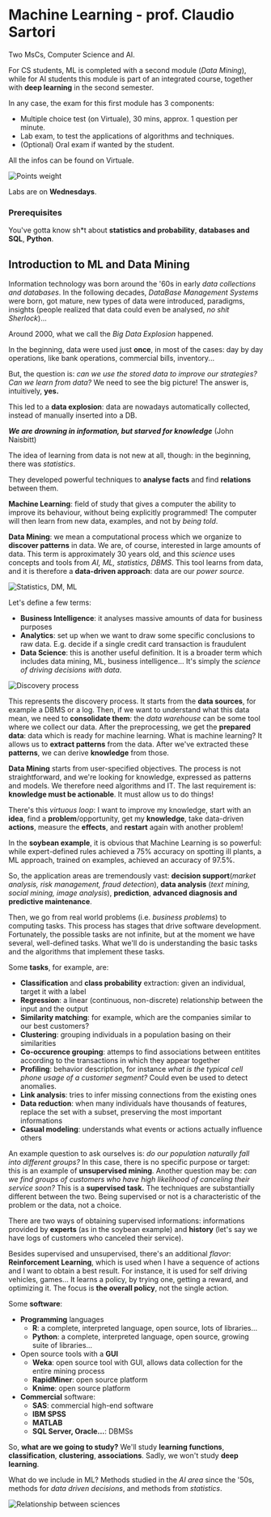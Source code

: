 # Machine Learning - prof. Claudio Sartori

Two MsCs, Computer Science and AI.

For CS students, ML is completed with a second module (*Data Mining*), while for AI students this module is part of an integrated course, together with **deep learning** in the second semester.

In any case, the exam for this first module has 3 components:

- Multiple choice test (on Virtuale), 30 mins, approx. 1 question per minute.
- Lab exam, to test the applications of algorithms and techniques. 
- (Optional) Oral exam if wanted by the student.

All the infos can be found on Virtuale. 

![Points weight](./res/points.png)

Labs are on **Wednesdays**.

### Prerequisites

You've gotta know sh*t about **statistics and probability**, **databases and SQL**, **Python**.

## Introduction to ML and Data Mining

Information technology was born around the '60s in early *data collections and databases*. In the following decades, *DataBase Management Systems* were born, got mature, new types of data were introduced, paradigms, insights (people realized that data could even be analysed, *no shit Sherlock*)...

Around 2000, what we call the *Big Data Explosion* happened. 

In the beginning, data were used just **once**, in most of the cases: day by day operations, like bank operations, commercial bills, inventory... 

But, the question is: *can we use the stored data to improve our strategies? Can we learn from data?* We need to see the big picture! The answer is, intuitively, **yes.**

This led to a **data explosion**: data are nowadays automatically collected, instead of manually inserted into a DB. 

***We are drowning in information, but starved for knowledge*** (John Naisbitt)

The idea of learning from data is not new at all, though: in the beginning, there was *statistics*.

They developed powerful techniques to **analyse facts** and find **relations** between them.

**Machine Learning**: field of study that gives a computer the ability to improve its behaviour, without being explicitly programmed! The computer will then learn from new data, examples, and not by *being told*.

**Data Mining**: we mean a computational process which we organize to **discover patterns** in data. We are, of course, interested in large amounts of data. This term is approximately 30 years old, and this *science* uses concepts and tools from *AI, ML, statistics, DBMS*. This tool learns from data, and it is therefore a **data-driven approach**: data are our *power source.* 



![Statistics, DM, ML](./res/statistics-dm-ml.png)

Let's define a few terms:

- **Business Intelligence**: it analyses massive amounts of data for business purposes
- **Analytics**: set up when we want to draw some specific conclusions to raw data. E.g. decide if a single credit card transaction is fraudulent
- **Data Science**: this is another useful definition. It is a broader term which includes data mining, ML, business intelligence... It's simply the *science of driving decisions with data*.

![Discovery process](./res/discovery.png)

This represents the discovery process. It starts from the **data sources**, for example a DBMS or a log. Then, if we want to understand what this data mean, we need to **consolidate them**: the *data warehouse* can be some tool where we collect our data. After the preprocessing, we get the **prepared data**: data which is ready for machine learning. What is machine learning? It allows us to **extract patterns** from the data. After we've extracted these **patterns**, we can derive **knowledge** from those. 

**Data Mining** starts from user-specified objectives. The process is not straightforward, and we're looking for knowledge, expressed as patterns and models. We therefore need algorithms and IT. The last requirement is: **knowledge must be actionable**. It must allow us to do things!

There's this *virtuous loop*: I want to improve my knowledge, start with an **idea**, find a **problem**/opportunity, get my **knowledge**, take data-driven **actions**, measure the **effects**, and **restart** again with another problem!

In the **soybean example**, it is obvious that Machine Learning is so powerful: while expert-defined rules achieved a 75% accuracy on spotting ill plants, a ML approach, trained on examples, achieved an accuracy of 97.5%.

So, the application areas are tremendously vast: **decision support**(*market analysis, risk management, fraud detection*), **data analysis** (*text mining, social mining, image analysis*), **prediction**, **advanced diagnosis and predictive maintenance**.

Then, we go from real world problems (i.e. *business problems*) to computing tasks. This process has stages that drive software development. Fortunately, the possible tasks are not infinite, but at the moment we have several, well-defined tasks. What we'll do is understanding the basic tasks and the algorithms that implement these tasks. 

Some **tasks**, for example, are:

- **Classification** and **class probability** extraction: given an individual, target it with a label
- **Regression**: a linear (continuous, non-discrete) relationship between the input and the output
- **Similarity matching**: for example, which are the companies similar to our best customers? 
- **Clustering**: grouping individuals in a population basing on their similarities 
- **Co-occurence grouping**: attemps to find associations between entitites according to the transactions in which they appear together
- **Profiling**: behavior description, for instance *what is the typical cell phone usage of a customer segment?* Could even be used to detect anomalies.
- **Link analysis**: tries to infer missing connections from the existing ones
- **Data reduction**: when many individuals have thousands of features, replace the set with a subset, preserving the most important informations
- **Casual modeling**: understands what events or actions actually influence others

An example question to ask ourselves is: *do our population naturally fall into different groups?* In this case, there is no specific purpose or target: this is an example of **unsupervised mining**. Another question may be: *can we find groups of customers who have high likelihood of canceling their service soon?* This is a **supervised task.** The techniques are substantially different between the two. Being supervised or not is a characteristic of the problem or the data, not a choice. 

There are two ways of obtaining supervised informations: informations provided by **experts** (as in the soybean example) and **history** (let's say we have logs of customers who canceled their service).

Besides supervised and unsupervised, there's an additional *flavor*: **Reinforcement Learning**, which is used when I have a sequence of actions and I want to obtain a best result. For instance, it is used for self driving vehicles, games... It learns a policy, by trying one, getting a reward, and optimizing it. The focus is **the overall policy**, not the single action. 

Some **software**:

- **Programming** languages
  - **R**: a complete, interpreted language, open source, lots of libraries...
  - **Python**: a complete, interpreted language, open source, growing suite of libraries...
- Open source tools with a **GUI**
  - **Weka**: open source tool with GUI, allows data collection for the entire mining process
  - **RapidMiner**: open source platform
  - **Knime**: open source platform
- **Commercial** software:
  - **SAS**: commercial high-end software
  - **IBM SPSS**
  - **MATLAB**
  - **SQL Server, Oracle...**: DBMSs

So, **what are we going to study?** We'll study **learning functions**, **classification**, **clustering**, **associations**. Sadly, we won't study **deep learning**.

What do we include in ML? Methods studied in the *AI area* since the '50s, methods for *data driven decisions*, and methods from *statistics*.

![Relationship between sciences](./res/relationships.png)


